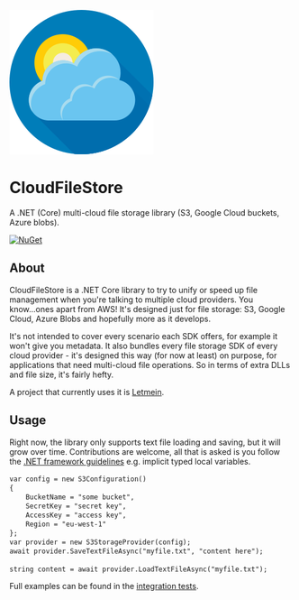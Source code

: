 ![logo](https://raw.githubusercontent.com/yetanotherchris/CloudFileStore/master/icon.png)

# CloudFileStore
A .NET (Core) multi-cloud file storage library (S3, Google Cloud buckets, Azure blobs).

[![NuGet](https://img.shields.io/nuget/v/CloudFileStore.svg)](https://www.nuget.org/packages/CloudFileStore/)  

## About

CloudFileStore is a .NET Core library to try to unify or speed up file management when you're talking to multiple cloud providers. You know...ones apart from AWS! It's designed just for file storage: S3, Google Cloud, Azure Blobs and hopefully more as it develops.

It's not intended to cover every scenario each SDK offers, for example it won't give you metadata. It also bundles every file storage SDK of every cloud provider - it's designed this way (for now at least) on purpose, for applications that need multi-cloud file operations. So in terms of extra DLLs and file size, it's fairly hefty.

A project that currently uses it is [Letmein](https://github.com/yetanotherchris/letmein).

## Usage

Right now, the library only supports text file loading and saving, but it will grow over time. Contributions are welcome, all that is asked is you follow the [.NET framework guidelines](https://docs.microsoft.com/en-us/dotnet/csharp/programming-guide/inside-a-program/coding-conventions) e.g. implicit typed local variables.

```
var config = new S3Configuration()
{
    BucketName = "some bucket",
    SecretKey = "secret key",
    AccessKey = "access key",
    Region = "eu-west-1"
};
var provider = new S3StorageProvider(config);
await provider.SaveTextFileAsync("myfile.txt", "content here");

string content = await provider.LoadTextFileAsync("myfile.txt");
```

Full examples can be found in the [integration tests](https://github.com/yetanotherchris/CloudFileStore/tree/master/src/CloudFileStore.Tests/Integration).

